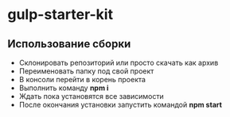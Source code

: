 # gulp-starter-kit

## Использование сборки

- Склонировать репозиторий или просто скачать как архив
- Переименовать папку под свой проект
- В консоли перейти в корень проекта
- Выполнить команду **npm i**
- Ждать пока установятся все зависимости
- После окончания установки запустить командой **npm start**